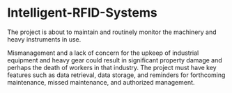 # Intelligent-RFID-Systems
The project is about to maintain and routinely monitor the machinery and heavy instruments in use.

Mismanagement and a lack of concern for the upkeep of industrial equipment and heavy
gear could result in significant property damage and perhaps the death of workers in that
industry.
The project must have key features such as data retrieval, data storage, and reminders for
forthcoming maintenance, missed maintenance, and authorized management.
